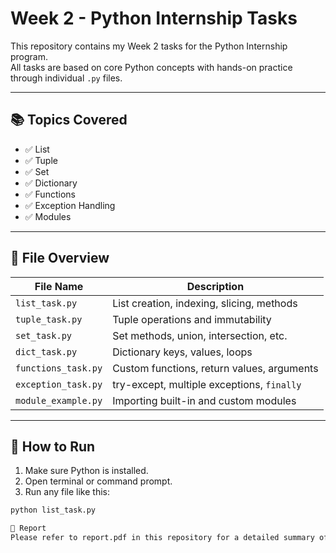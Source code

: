 # Week 2 - Python Internship Tasks

This repository contains my Week 2 tasks for the Python Internship program.  
All tasks are based on core Python concepts with hands-on practice through individual `.py` files.

---

## 📚 Topics Covered

- ✅ List
- ✅ Tuple
- ✅ Set
- ✅ Dictionary
- ✅ Functions
- ✅ Exception Handling
- ✅ Modules

---

## 📁 File Overview

| File Name            | Description                                 |
|----------------------|---------------------------------------------|
| `list_task.py`       | List creation, indexing, slicing, methods   |
| `tuple_task.py`      | Tuple operations and immutability           |
| `set_task.py`        | Set methods, union, intersection, etc.      |
| `dict_task.py`       | Dictionary keys, values, loops              |
| `functions_task.py`  | Custom functions, return values, arguments  |
| `exception_task.py`  | try-except, multiple exceptions, `finally`  |
| `module_example.py`  | Importing built-in and custom modules       |

---

## 🚀 How to Run

1. Make sure Python is installed.
2. Open terminal or command prompt.
3. Run any file like this:

```bash
python list_task.py

📌 Report
Please refer to report.pdf in this repository for a detailed summary of each task with screenshots and explanations.

